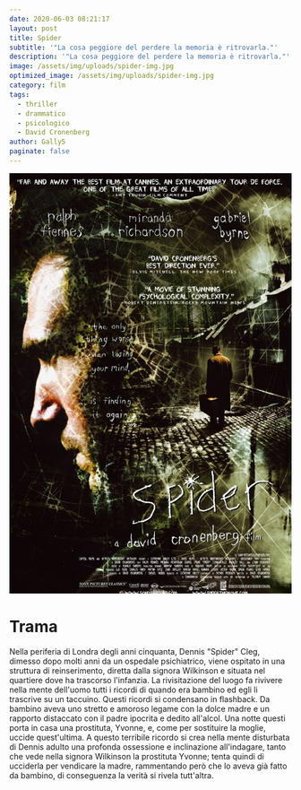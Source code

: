 ```yaml
---
date: 2020-06-03 08:21:17
layout: post
title: Spider
subtitle: '"La cosa peggiore del perdere la memoria è ritrovarla."'
description: '"La cosa peggiore del perdere la memoria è ritrovarla."'
image: /assets/img/uploads/spider-img.jpg
optimized_image: /assets/img/uploads/spider-img.jpg
category: film
tags:
  - thriller
  - drammatico
  - psicologico
  - David Cronenberg
author: Gally5
paginate: false
---
```

![](/assets/img/uploads/spider-locandina.jpg)



# Trama

Nella periferia di Londra degli anni cinquanta, Dennis "Spider" Cleg, dimesso dopo molti anni da un ospedale psichiatrico, viene ospitato in una struttura di reinserimento, diretta dalla signora Wilkinson e situata nel quartiere dove ha trascorso l'infanzia. La rivisitazione del luogo fa rivivere nella mente dell'uomo tutti i ricordi di quando era bambino ed egli li trascrive su un taccuino. Questi ricordi si condensano in flashback. Da bambino aveva uno stretto e amoroso legame con la dolce madre e un rapporto distaccato con il padre ipocrita e dedito all'alcol. Una notte questi porta in casa una prostituta, Yvonne, e, come per sostituire la moglie, uccide quest'ultima. A questo terribile ricordo si crea nella mente disturbata di Dennis adulto una profonda ossessione e inclinazione all'indagare, tanto che vede nella signora Wilkinson la prostituta Yvonne; tenta quindi di ucciderla per vendicare la madre, rammentando però che lo aveva già fatto da bambino, di conseguenza la verità si rivela tutt'altra.